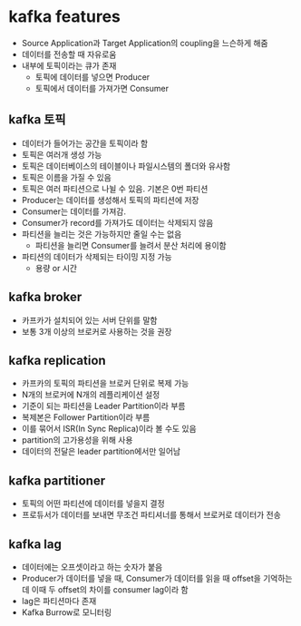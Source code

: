 # kafka features
* Source Application과 Target Application의 coupling을 느슨하게 해줌
* 데이터를 전송할 때 자유로움
* 내부에 토픽이라는 큐가 존재
    * 토픽에 데이터를 넣으면 Producer
    * 토픽에서 데이터를 가져가면 Consumer

## kafka 토픽
* 데이터가 들어가는 공간을 토픽이라 함
* 토픽은 여러개 생성 가능
* 토픽은 데이터베이스의 테이블이나 파일시스템의 폴더와 유사함
* 토픽은 이름을 가질 수 있음
* 토픽은 여러 파티션으로 나뉠 수 있음. 기본은 0번 파티션
* Producer는 데이터를 생성해서 토픽의 파티션에 저장
* Consumer는 데이터를 가져감.
* Consumer가 record를 가져가도 데이터는 삭제되지 않음
* 파티션을 늘리는 것은 가능하지만 줄일 수는 없음
    - 파티션을 늘리면 Consumer를 늘려서 분산 처리에 용이함
* 파티션의 데이터가 삭제되는 타이밍 지정 가능
    - 용량 or 시간

## kafka broker
* 카프카가 설치되어 있는 서버 단위를 말함
* 보통 3개 이상의 브로커로 사용하는 것을 권장

## kafka replication
* 카프카의 토픽의 파티션을 브로커 단위로 복제 가능
* N개의 브로커에 N개의 레플리케이션 설정
* 기준이 되는 파티션을 Leader Partition이라 부름
* 복제본은 Follower Partition이라 부름
* 이를 묶어서 ISR(In Sync Replica)이라 볼 수도 있음
* partition의 고가용성을 위해 사용
* 데이터의 전달은 leader partition에서만 일어남

## kafka partitioner
* 토픽의 어떤 파티션에 데이터를 넣을지 결정
* 프로듀서가 데이터를 보내면 무조건 파티셔너를 통해서 브로커로 데이터가 전송

## kafka lag
* 데이터에는 오프셋이라고 하는 숫자가 붙음
* Producer가 데이터를 넣을 때, Consumer가 데이터를 읽을 때 offset을 기억하는데 이때 두 offset의 차이를 consumer lag이라 함
* lag은 파티션마다 존재
* Kafka Burrow로 모니터링

